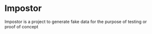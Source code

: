 Impostor
========

Impostor is a project to generate fake data for the purpose of testing or proof of concept
